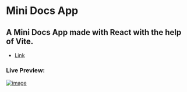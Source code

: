 # Mini Docs App
## A Mini Docs App made with React with the help of Vite. 
- [Link](https://www.da-docs.vercel.app)
### Live Preview:
<a href="https://www.da-docs.vercel.app"> ![image](https://github.com/danyalmoazzam/mini-docs/assets/154667312/f243b9e7-d8bb-4c75-b2a4-9dcd80485331) </a>

